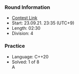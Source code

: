 ### Round Information
- [Contest Link](https://codeforces.com/contest/1873)
- Start: 23.09.21. 23:35 (UTC+9)
- Length: 02:30
- Division: 4

### Practice
- Language: C++20
- Solved: 1 of 8 \
    A
